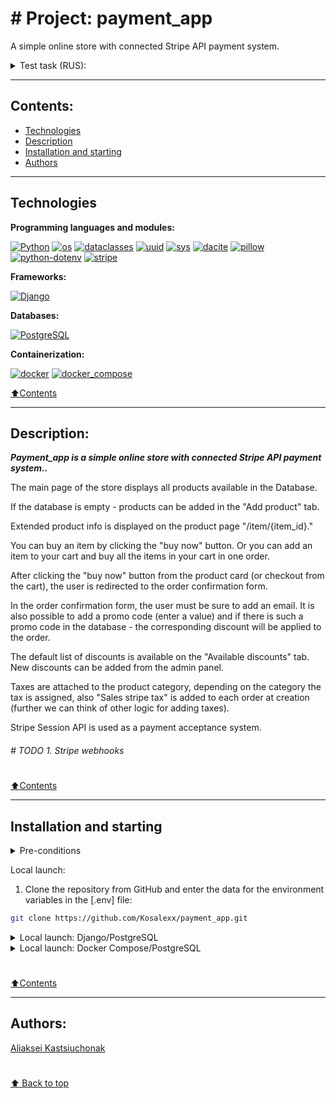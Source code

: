 # # Project: payment_app

A simple online store with connected Stripe API payment system.


<details><summary>Test task (RUS):</summary>

Реализовать Django + Stripe API бэкенд со следующим функционалом и условиями:
- [x]	Django Модель Item с полями (name, description, price) 

- [x]	API с двумя методами:
    - [x]	GET /buy/{id}, c помощью которого можно получить Stripe Session Id для оплаты выбранного Item. При выполнении этого метода c бэкенда с помощью python библиотеки stripe должен выполняться запрос stripe.checkout.Session.create(...) и полученный session.id выдаваться в результате запроса
    - [x]	GET /item/{id}, c помощью которого можно получить простейшую HTML страницу, на которой будет информация о выбранном Item и кнопка Buy. По нажатию на кнопку Buy должен происходить запрос на /buy/{id}, получение session_id и далее  с помощью JS библиотеки Stripe происходить редирект на Checkout форму stripe.redirectToCheckout(sessionId=session_id)
 - [x]	Залить решение на Github, описать запуск в Readme.md
 - [x]	Опубликовать свое решение чтобы его можно было быстро и легко протестировать.

Бонусные задачи: 
 - [x]	Запуск используя Docker
 - [x]	Использование environment variables
 - [x]	Просмотр Django Моделей в Django Admin панели
 - [ ]	Запуск приложения на удаленном сервере, доступном для тестирования
 - [x] - Модель Order, в которой можно объединить несколько Item и сделать платёж в Stripe на содержимое Order c общей стоимостью всех Items
 - [x] - Модели Discount, Tax, которые можно прикрепить к модели Order и связать с соответствующими атрибутами при создании платежа в Stripe - в таком случае они корректно отображаются в Stripe Checkout форме. ---  # для привязки скидки к заказу используются промокоды. Пользователь вводит промокод, если такой есть в БД -> заказ получает скидку. / Налоги прикреплены к категории товара, в зависимости от категории назначается налог, также к каждому заказу при создании добавляется "налог платежной системы" (далее можно придумать другую логику для добавления налогов). 
 - [x]	Добавить поле Item.currency, создать 2 Stripe Keypair на две разные валюты и в зависимости от валюты выбранного товара предлагать оплату в соответствующей валюте. --- # Создано 2 компании в рамках аккаунта и в зависимости от валюты выбирается оплата на нужный аккаунт. Также при оплате пользователь выбирает в какой валюте платить - исходя из этого добавлена модель Exchange - для конвертации валюты в случаях если в корзину добавлены товары в разных валютах.
 - [x]	Реализовать не Stripe Session, а Stripe Payment Intent. --- после подтверждения заказа пользователю предлагается оплатить или через Stripe Session, или Stripe Payment Intent.
 ###### # TODO 1. Stripe webhooks
 ###### # TODO 2. Github actions


</details>

___


## Contents:

- [Technologies](#technologies)
- [Description](#description)
- [Installation and starting](#installation-and-starting)
- [Authors](#authors)

---

## Technologies


**Programming languages and modules:**

[![Python](https://img.shields.io/badge/-python_3.11^-464646?logo=python)](https://www.python.org/)
[![os](https://img.shields.io/badge/-os-464646?logo=python)](https://docs.python.org/3/library/os.html)
[![dataclasses](https://img.shields.io/badge/-dataclasses-464646?logo=python)](https://docs.python.org/3/library/dataclasses.html)
[![uuid](https://img.shields.io/badge/-uuid-464646?logo=python)](https://docs.python.org/3/library/uuid.html)
[![sys](https://img.shields.io/badge/-sys-464646?logo=python)](https://docs.python.org/3/library/sys.html)
[![dacite](https://img.shields.io/badge/-dacite-464646?logo=python)](https://pypi.org/project/dacite/)
[![pillow](https://img.shields.io/badge/-pillow-464646?logo=python)](https://python-pillow.org/)
[![python-dotenv](https://img.shields.io/badge/-python_dotenv-464646?logo=python)](https://pypi.org/project/python-dotenv/)
[![stripe](https://img.shields.io/badge/-stripe-464646?logo=python)](https://pypi.org/project/stripe/)


**Frameworks:**

[![Django](https://img.shields.io/badge/-Django-464646?logo=Django)](https://www.djangoproject.com/)

**Databases:**

[![PostgreSQL](https://img.shields.io/badge/-PostgreSQL-464646?logo=PostgreSQL)](https://www.postgresql.org/)


**Containerization:**

[![docker](https://img.shields.io/badge/-Docker-464646?logo=docker)](https://www.docker.com/)
[![docker_compose](https://img.shields.io/badge/-Docker%20Compose-464646?logo=docker)](https://docs.docker.com/compose/)

[⬆️Contents](#contents)

---
## Description:

***Payment_app is a simple online store with connected Stripe API payment system..***

The main page of the store displays all products available in the Database.

If the database is empty - products can be added in the "Add product" tab.

Extended product info is displayed on the product page "/item/{item_id}."

You can buy an item by clicking the "buy now" button. Or you can add an item to your cart and buy all the items in your cart in one order.

After clicking the "buy now" button from the product card (or checkout from the cart), the user is redirected to the order confirmation form.

In the order confirmation form, the user must be sure to add an email. It is also possible to add a promo code (enter a value) and if there is such a promo code in the database - the corresponding discount will be applied to the order.

The default list of discounts is available on the "Available discounts" tab. New discounts can be added from the admin panel.

Taxes are attached to the product category, depending on the category the tax is assigned, also "Sales stripe tax" is added to each order at creation (further we can think of other logic for adding taxes).

Stripe Session API is used as a payment acceptance system.


 ###### # TODO 1. Stripe webhooks

<h1></h1>

[⬆️Contents](#contents)

---

## Installation and starting

<details><summary>Pre-conditions</summary>

It is assumed that the user has installed [Docker](https://docs.docker.com/engine/install/) and [Docker Compose](https://docs.docker.com/compose/install/) on the local machine or on the server where the project will run. You can check if they are installed using the command:

```bash
docker --version && docker-compose --version
```

***It is assumed that the user has [Stripe](https://stripe.com) account!***
</details>


Local launch:

1. Clone the repository from GitHub and enter the data for the environment variables in the [.env] file:
```bash
git clone https://github.com/Kosalexx/payment_app.git
```
<details><summary>Local launch: Django/PostgreSQL</summary><br>

***!!! It is assumed that the user has installed [PostgreSQL](https://www.postgresql.org/) and [poetry](https://python-poetry.org/) !!!***

1.1* Create a new PostgreSQL database and pass the credentials to the [.env] file as specified in the [.env.template] file.

2. All required dependencies described in **pyproject.toml** file. To install all required libraries and packages, run the command:
```bash
poetry install
```

3. Run the migrations, create a superuser, and launch the application:
```bash
python src/payment_app/manage.py makemigrations && \
python src/payment_app/manage.py migrate && \
python src/payment_app/manage.py createsuperuser --noinput && \
python tree_menu/manage.py runserver
```
The project will run locally at `http://127.0.0.1:8000/`

</details>

<details><summary>Local launch: Docker Compose/PostgreSQL</summary>

2. From the root directory of the project, execute the command:

```bash
docker-compose -f docker-compose.yml up -d --build
```

!On the first run, the application container may not go up right away because the database container is not yet ready for use. In this case, repeat the command:

```bash
docker-compose -f docker-compose.yml up -d --build
```

The project will be hosted in two docker containers (db, app) at `http://localhost:8000/`.

To create super user run comand

```bash
docker exec payment_app-app-1 python ./src/payment_app/manage.py createsuperuser --noinput
```

3. You can stop docker and delete containers with the command from the root directory of the project:
```bash
docker-compose -f docker-compose.yml down
```
add flag -v to delete volumes ```docker-compose -f docker-compose.yml down -v```
</details><h1></h1>

[⬆️Contents](#contents)

---

## Authors:

[Aliaksei Kastsiuchonak](https://github.com/Kosalexx)<br>
<h1></h1>

[⬆️ Back to top](#project-payment_app)